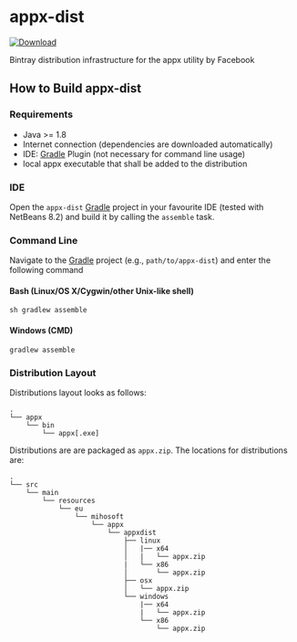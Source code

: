 # appx-dist

[ ![Download](https://api.bintray.com/packages/miho/UG/ugshell-dist/images/download.svg) ](https://bintray.com/miho/Appx/appx-dist/_latestVersion)

Bintray distribution infrastructure for the appx utility by Facebook

## How to Build appx-dist

### Requirements

- Java >= 1.8
- Internet connection (dependencies are downloaded automatically)
- IDE: [Gradle](http://www.gradle.org/) Plugin (not necessary for command line usage)
- local appx executable that shall be added to the distribution

### IDE

Open the `appx-dist` [Gradle](http://www.gradle.org/) project in your favourite IDE (tested with NetBeans 8.2) and build it
by calling the `assemble` task.

### Command Line

Navigate to the [Gradle](http://www.gradle.org/) project (e.g., `path/to/appx-dist`) and enter the following command

#### Bash (Linux/OS X/Cygwin/other Unix-like shell)

    sh gradlew assemble
    
#### Windows (CMD)

    gradlew assemble
    
### Distribution Layout

Distributions layout looks as follows:
```
.
└── appx
    └── bin
        └── appx[.exe]

```
Distributions are are packaged as `appx.zip`. The locations for distributions are:
```
.
└── src
    └── main
        └── resources
            └── eu
                └── mihosoft
                    └── appx
                        └── appxdist
                            ├── linux
                            │   |── x64
                            │   |   └── appx.zip
                            |   └── x86
                            │       └── appx.zip
                            ├── osx
                            │   └── appx.zip
                            └── windows
                                |── x64
                                |   └── appx.zip
                                └── x86
                                    └── appx.zip
```
